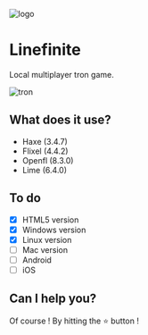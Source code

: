 ![logo](./img/logo.png)

# Linefinite
Local multiplayer tron game.

![tron](./img/tron.gif)

## What does it use?
  - Haxe (3.4.7)
  - Flixel (4.4.2)
  - Openfl (8.3.0)
  - Lime (6.4.0)
  
## To do
- [X] HTML5 version
- [X] Windows version
- [X] Linux version
- [ ] Mac version
- [ ] Android
- [ ] iOS
  
## Can I help you?
Of course ! By hitting the :star: button !
